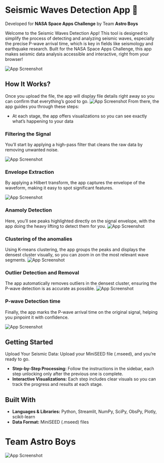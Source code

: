 # Seismic Waves Detection App 🔭

Developed for **NASA Space Apps Challenge** by Team **Astro Boys**

Welcome to the Seismic Waves Detection App! This tool is designed to simplify the process of detecting and analyzing seismic waves, especially the precise P-wave arrival time, which is key in fields like seismology and earthquake research. Built for the NASA Space Apps Challenge, this app makes seismic data analysis accessible and interactive, right from your browser!

![App Screenshot](https://github.com/OmarMDiab/NASA-SPACE-APPS-CHALLENGE-2024/blob/main/img/00.png)

## How It Works?

Once you upload the file, the app will display file details right away so you can confirm that everything’s good to go.
![App Screenshot](https://github.com/OmarMDiab/NASA-SPACE-APPS-CHALLENGE-2024/blob/main/img/1.png)
From there, the app guides you through these steps:

- At each stage, the app offers visualizations so you can see exactly what’s happening to your data

### Filtering the Signal

You’ll start by applying a high-pass filter that cleans the raw data by removing unwanted noise.

![App Screenshot](https://github.com/OmarMDiab/NASA-SPACE-APPS-CHALLENGE-2024/blob/main/img/3.png)

### Envelope Extraction

By applying a Hilbert transform, the app captures the envelope of the waveform, making it easy to spot significant features.

![App Screenshot](https://github.com/OmarMDiab/NASA-SPACE-APPS-CHALLENGE-2024/blob/main/img/4.png)

### Anamoly Detection

Here, you’ll see peaks highlighted directly on the signal envelope, with the app doing the heavy lifting to detect them for you.
![App Screenshot](https://github.com/OmarMDiab/NASA-SPACE-APPS-CHALLENGE-2024/blob/main/img/5.png)

### Clustering of the anomalies

Using K-means clustering, the app groups the peaks and displays the densest cluster visually, so you can zoom in on the most relevant wave segments.
![App Screenshot](https://github.com/OmarMDiab/NASA-SPACE-APPS-CHALLENGE-2024/blob/main/img/6.png)

### Outlier Detection and Removal

The app automatically removes outliers in the densest cluster, ensuring the P-wave detection is as accurate as possible.
![App Screenshot](https://github.com/OmarMDiab/NASA-SPACE-APPS-CHALLENGE-2024/blob/main/img/7.png)

### P-wave Detection time

Finally, the app marks the P-wave arrival time on the original signal, helping you pinpoint it with confidence.

![App Screenshot](https://github.com/OmarMDiab/NASA-SPACE-APPS-CHALLENGE-2024/blob/main/img/8.png)

## Getting Started

Upload Your Seismic Data: Upload your MiniSEED file (.mseed), and you’re ready to go.

- **Step-by-Step Processing:** Follow the instructions in the sidebar, each step unlocking only after the previous one is complete.
- **Interactive Visualizations:** Each step includes clear visuals so you can track the progress and results at each stage.

## Built With

- **Languages & Libraries:** Python, Streamlit, NumPy, SciPy, ObsPy, Plotly, scikit-learn
- **Data Format:** MiniSEED (.mseed) files

# Team Astro Boys

![App Screenshot](https://github.com/OmarMDiab/NASA-SPACE-APPS-CHALLENGE-2024/blob/main/img/team.jpg)

